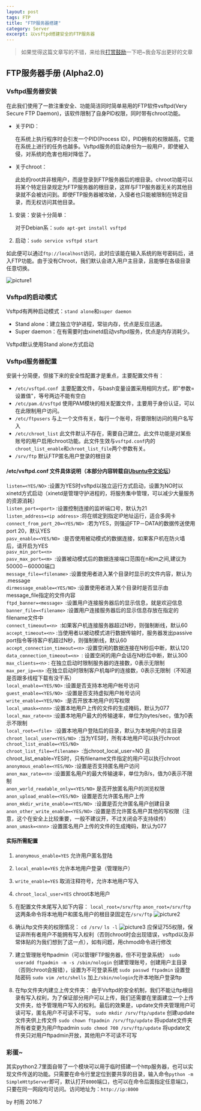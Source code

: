 ```yaml
---
layout: post
tags: FTP
title: "FTP服务器搭建"
category: Server
excerpt: 以vsftpd搭建安全的FTP服务器
---
```

> 如果觉得这篇文章写的不错，来给我[打赏鼓励](https://github.com/miaochiahao/miaochiahao.github.io/blob/master/pictures/alipay.jpg?raw=true)一下吧~我会写出更好的文章


## FTP服务器手册 (Alpha2.0)

### Vsftpd服务器安装
在此我们使用了一款注重安全、功能简洁同时简单易用的FTP软件vsftpd(Very Secure FTP Daemon)，该软件限制了自身PID权限，同时带有chroot功能。

* 关于PID：

  在系统上执行程序时会引发一个PID(Process ID)，PID拥有的权限越高，它能在系统上进行的任务也越多。Vsftpd服务的启动身份为一般用户，即使被入侵，对系统的危害也相对降低了。

* 关于chroot：

  此处的root并非根用户，而是登录到FTP服务器后的根目录。chroot功能可以将某个特定目录规定为FTP服务器的根目录，这样与FTP服务器无关的其他目录就不会被访问到。即使FTP服务器被攻破，入侵者也只能被限制在特定目录，而无权访问其他目录。

1. 安装：安装十分简单：

   对于Debian系：`sudo apt-get install vsftpd`

2. 启动：`sudo service vsftpd start`


如此便可以通过`ftp://localhost`访问，此时应该能在输入系统的账号密码后，进入FTP功能。由于没有Chroot，我们默认会进入用户主目录，且能够在各级目录任意切换。

![picture1](https://github.com/miaochiahao/miaochiahao.github.io/blob/master/pictures/ftp_1.png?raw=true)

### Vsftpd的启动模式

Vsftpd有两种启动模式：`stand alone`和`super daemon`

* Stand alone：建立独立守护进程，常驻内存，优点是反应迅速。
* Super daemon：在有需要时由xinetd启动vsftpd服务，优点是内存消耗少。

Vsftpd默认使用Stand alone方式启动

### Vsftpd服务器配置

安装十分简便，但接下来的安全性配置才是重点，主要配置文件有：

* `/etc/vsftpd.conf `主要配置文件，与bash变量设置采用相同方式，即"参数=设置值"，等号两边不能有空白
* `/etc/pam.d/vsftpd` 使用PAM模块的相关配置文件，主要用于身份认证，可以在此限制用户访问。
* `/etc/ftpusers` 与上一个文件有关，每行一个账号，将要限制访问的用户名写入
* `/etc/chroot_list` 此文件默认不存在，需要自己建立。此文件功能是对某些账号的用户启用chroot功能。此文件生效与`vsftpd.conf`内的`chroot_list_enable`和`chroot_list_file`两个参数有关。
* `/srv/ftp` 默认FTP匿名用户登录的根目录



#### /etc/vsftpd.conf 文件具体说明（本部分内容转载自[Ubuntu中文论坛](http://wiki.ubuntu.com.cn/Vsftpd)）


`listen=<YES/NO>` :设置为YES时vsftpd以独立运行方式启动，设置为NO时以xinetd方式启动（xinetd是管理守护进程的，将服务集中管理，可以减少大量服务的资源消耗）  
`listen_port=<port>` :设置控制连接的监听端口号，默认为21    
`listen_address=<ip address>` :将在绑定到指定IP地址运行，适合多网卡   
`connect_from_port_20=<YES/NO> `:若为YES，则强迫FTP－DATA的数据传送使用port 20，默认YES  
`pasv_enable=<YES/NO> `:是否使用被动模式的数据连接，如果客户机在防火墙后，请开启为YES  
`pasv_min_port=<n>`  
`pasv_max_port=<m> `:设置被动模式后的数据连接端口范围在n和m之间,建议为50000－60000端口  
`message_file=<filename>` :设置使用者进入某个目录时显示的文件内容，默认为 .message  
`dirmessage_enable=<YES/NO>` :设置使用者进入某个目录时是否显示由message_file指定的文件内容  
`ftpd_banner=<message> `:设置用户连接服务器后的显示信息，就是欢迎信息  
`banner_file=<filename>` :设置用户连接服务器后的显示信息存放在指定的filename文件中  
`connect_timeout=<n> `:如果客户机连接服务器超过N秒，则强制断线，默认60  
`accept_timeout=<n>` :当使用者以被动模式进行数据传输时，服务器发出passive port指令等待客户机超过N秒，则强制断线，默认60  
`accept_connection_timeout=<n>` :设置空闲的数据连接在N秒后中断，默认120  
`data_connection_timeout=<n> `: 设置空闲的用户会话在N秒后中断，默认300  
`max_clients=<n>` : 在独立启动时限制服务器的连接数，0表示无限制  
`max_per_ip=<n>` :在独立启动时限制客户机每IP的连接数，0表示无限制（不知道是否跟多线程下载有没干系）  
`local_enable=<YES/NO>` :设置是否支持本地用户帐号访问  
`guest_enable=<YES/NO> `:设置是否支持虚拟用户帐号访问  
`write_enable=<YES/NO> `:是否开放本地用户的写权限  
`local_umask=<nnn>` :设置本地用户上传的文件的生成掩码，默认为077  
`local_max_rate<n>` :设置本地用户最大的传输速率，单位为bytes/sec，值为0表示不限制  
`local_root=<file> `:设置本地用户登陆后的目录，默认为本地用户的主目录  
`chroot_local_user=<YES/NO> `:当为YES时，所有本地用户可以执行chroot  
`chroot_list_enable=<YES/NO>`   
`chroot_list_file=<filename> `:当chroot_local_user=NO 且 chroot_list_enable=YES时，只有filename文件指定的用户可以执行chroot  
`anonymous_enable=<YES/NO>` :设置是否支持匿名用户访问  
`anon_max_rate=<n>` :设置匿名用户的最大传输速率，单位为B/s，值为0表示不限制  
`anon_world_readable_only=<YES/NO>` 是否开放匿名用户的浏览权限  
`anon_upload_enable=<YES/NO> `设置是否允许匿名用户上传  
`anon_mkdir_write_enable=<YES/NO> `:设置是否允许匿名用户创建目录  
`anon_other_write_enable=<YES/NO>` :设置是否允许匿名用户其他的写权限（注意，这个在安全上比较重要，一般不建议开，不过关闭会不支持续传）  
`anon_umask=<nnn>` :设置匿名用户上传的文件的生成掩码，默认为077   

#### **实际所需配置**

1. `anonymous_enable=YES` 允许用户匿名登陆
2. `local_enable=YES` 允许本地用户登录（管理账户）
3. `write_enable=YES` 取消注释符号，允许本地用户写入
4. `chroot_local_user=YES` chroot本地用户
5. 在配置文件末尾写入如下内容：
   `local_root=/srv/ftp`
   `anon_root=/srv/ftp`
   这两条命令将本地用户和匿名用户的根目录固定在`/srv/ftp`
   ![picture2](https://github.com/miaochiahao/miaochiahao.github.io/blob/master/pictures/ftp_2.png?raw=true)
6. 确认ftp文件夹的权限情况：
   `cd /srv/`
   `ls -l`
   ![picture3](https://github.com/miaochiahao/miaochiahao.github.io/blob/master/pictures/ftp_3.png?raw=true)
   应保证755权限，保证非所有者用户不能拥有写入权利（否则chroot时会出现错误，vsftpd以及非常体贴的为我们想到了这一点），如有问题，用chmod命令进行修改
7. 建立管理账号ftpadmin（可以管理FTP服务器，但不可登录系统）
   `sudo useradd ftpadmin -m -s /sbin/nologin` 创建管理账号，创建用户主目录（否则chroot会报错），设置为不可登录系统
   `sudo passwd ftpadmin` 设置登陆密码
   `sudo vim /etc/shells` 加上`/sbin/nologin`允许本地账户登录ftp

8. 在ftp文件夹内建立上传文件夹：
      由于Vsftpd的安全机制，我们不能让ftp根目录有写入权利，为了保证部分用户可以上传，我们还需要在里面建立一个上传文件夹，给予管理用户写入的权利。最后的效果是，update文件夹管理用户可读可写，匿名用户不可读不可写。
      `sudo mkdir /srv/ftp/update` 创建update文件夹供上传文件
      `sudo chown ftpadmin /srv/ftp/update` 将update文件夹所有者变更为用户ftpadmin
      `sudo chmod 700 /srv/ftp/update` 将update文件夹只对用户ftpadmin开放，其他用户不可读不可写


### 彩蛋~

其实python2.7里面自带了一个模块可以用于临时搭建一个http服务器，也可以实现文件传送的功能。只需要在命令行里定位到要共享的目录，输入命令`python -m SimpleHttpServer`即可，默认打开`8000`端口，也可以在命令后面指定任意端口，只要在同一网段均可访问。访问地址为：`http://ip:8000`

by 村雨 2016.7